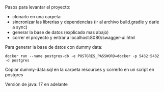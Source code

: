 Pasos para levantar el proyecto:

- clonarlo en una carpeta
- sincronizar las librerias y dependencias (ir al archivo build.gradle y darle a sync)
- generar la base de datos (explicado mas abajo)
- correr el proyecto y entrar a localhost:8080/swagger-ui.html 

Para generar la base de datos con dummy data:

```
docker run --name postgres-db -e POSTGRES_PASSWORD=docker -p 5432:5432 -d postgres 
```
Copiar dummy-data.sql en la carpeta resources y correrlo en un script en postgres

Versión de java: 17 en adelante
